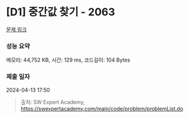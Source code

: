 # [D1] 중간값 찾기 - 2063 

[문제 링크](https://swexpertacademy.com/main/code/problem/problemDetail.do?contestProbId=AV5QPsXKA2UDFAUq) 

### 성능 요약

메모리: 44,752 KB, 시간: 129 ms, 코드길이: 104 Bytes

### 제출 일자

2024-04-13 17:50



> 출처: SW Expert Academy, https://swexpertacademy.com/main/code/problem/problemList.do